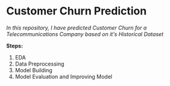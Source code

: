 <h1>Customer Churn Prediction</h1>

<i>In this repository, I have predicted Customer Churn for a Telecommunications Company based on it's Historical Dataset</i>

<b>Steps:</b>

1) EDA
2) Data Preprocessing
3) Model Building
4) Model Evaluation and Improving Model
